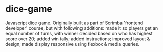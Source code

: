 # dice-game
Javascript dice game. Originally built as part of Scrimba 'frontend developer' course, but with following additions: made it so players get an equal number of turns, with winner decided based on who has highest score over 20; added win tally; added instructions; improved layout & design; made display responsive using flexbox & media queries.
